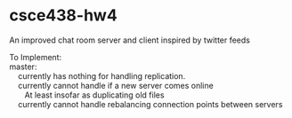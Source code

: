 # csce438-hw4
An improved chat room server and client inspired by twitter feeds


To Implement:  
master:  
&nbsp;&nbsp;&nbsp;&nbsp;currently has nothing for handling replication.   
&nbsp;&nbsp;&nbsp;&nbsp;currently cannot handle if a new server comes online  
&nbsp;&nbsp;&nbsp;&nbsp;&nbsp;&nbsp;&nbsp;At least insofar as duplicating old files   
&nbsp;&nbsp;&nbsp;&nbsp;currently cannot handle rebalancing connection points between servers  
